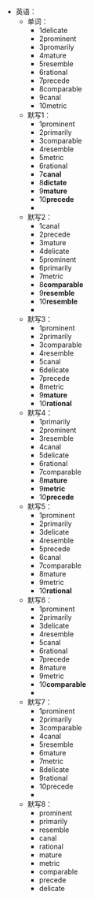- 英语：
	- 单词：
		- 1delicate
		- 2prominent
		- 3promarily
		- 4mature
		- 5resemble
		- 6rational
		- 7precede
		- 8comparable
		- 9canal
		- 10metric
	- 默写1：
		- 1prominent
		- 2primarily
		- 3comparable
		- 4resemble
		- 5metric
		- 6rational
		- 7**canal**
		- 8**dictate**
		- 9**mature**
		- 10**precede**
		-
	- 默写2：
		- 1canal
		- 2precede
		- 3mature
		- 4delicate
		- 5prominent
		- 6primarily
		- 7metric
		- 8**comparable**
		- 9**resemble**
		- 10**resemble**
		-
	- 默写3：
		- 1prominent
		- 2primarily
		- 3comparable
		- 4resemble
		- 5canal
		- 6delicate
		- 7precede
		- 8metric
		- 9**mature**
		- 10**rational**
	- 默写4：
		- 1primarily
		- 2prominent
		- 3resemble
		- 4canal
		- 5delicate
		- 6rational
		- 7comparable
		- 8**mature**
		- 9**metric**
		- 10**precede**
	- 默写5：
		- 1prominent
		- 2primarily
		- 3delicate
		- 4resemble
		- 5precede
		- 6canal
		- 7comparable
		- 8mature
		- 9metric
		- 10**rational**
	- 默写6：
		- 1prominent
		- 2primarily
		- 3delicate
		- 4resemble
		- 5canal
		- 6rational
		- 7precede
		- 8mature
		- 9metric
		- 10**comparable**
		-
	- 默写7：
		- 1prominent
		- 2primarily
		- 3comparable
		- 4canal
		- 5resemble
		- 6mature
		- 7metric
		- 8delicate
		- 9rational
		- 10precede
		-
	- 默写8：
		- prominent
		- primarily
		- resemble
		- canal
		- rational
		- mature
		- metric
		- comparable
		- precede
		- delicate